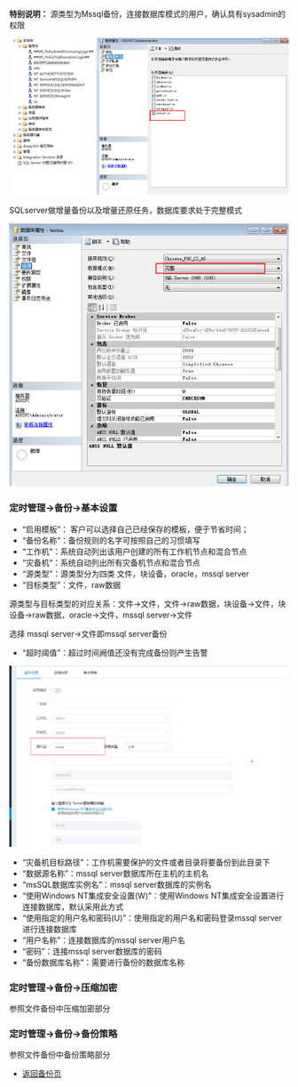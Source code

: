 **特别说明：**
源类型为Mssql备份，连接数据库模式的用户，确认具有sysadmin的权限

![说明: 1](/assets/20190505bk02.png)

SQLserver做增量备份以及增量还原任务，数据库要求处于完整模式

![说明: 1](/assets/20190505bk03.png)

### 定时管理-&gt;备份-&gt;基本设置
*   “启用模板”： 客户可以选择自己已经保存的模板，便于节省时间；
*   “备份名称”：备份规则的名字可按照自己的习惯填写
*   “工作机”：系统自动列出该用户创建的所有工作机节点和混合节点
*   “灾备机“：系统自动列出所有灾备机节点和混合节点
*   “源类型”：源类型分为四类 文件，块设备，oracle，mssql server
*   “目标类型”：文件，raw数据

源类型与目标类型的对应关系：文件-&gt;文件，文件-&gt;raw数据，块设备-&gt;文件，块设备-&gt;raw数据，oracle-&gt;文件，mssql server-&gt;文件

选择 mssql server-&gt;文件即mssql server备份
*   “超时阈值”：超过时间阙值还没有完成备份则产生告警


![说明: 1](/assets/V7.000014.png)

*   “灾备机目标路径”：工作机需要保护的文件或者目录将要备份到此目录下
*   “数据源名称”：mssql server数据库所在主机的主机名
*   “msSQL数据库实例名”：mssql server数据库的实例名
*   “使用Windows NT集成安全设置(W)”：使用Windows NT集成安全设置进行连接数据库，默认采用此方式
*   “使用指定的用户名和密码(U)”：使用指定的用户名和密码登录mssql server进行连接数据库
*   “用户名称”：连接数据库的mssql server用户名
*   “密码”：连接mssql server数据库的密码
*   “备份数据库名称”：需要进行备份的数据库名称

### 定时管理-&gt;备份-&gt;压缩加密
参照文件备份中压缩加密部分

### 定时管理-&gt;备份-&gt;备份策略
参照文件备份中备份策略部分

* [返回备份页](backup.md)
